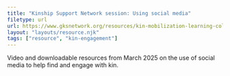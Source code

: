 ```yaml
---
title: "Kinship Support Network session: Using social media"
filetype: url
url: https://www.gksnetwork.org/resources/kin-mobilization-learning-collaborative
layout: "layouts/resource.njk"
tags: ["resource", "kin-engagement"]
---
```


Video and downloadable resources from March 2025 on the use of social media to help find and engage with kin.